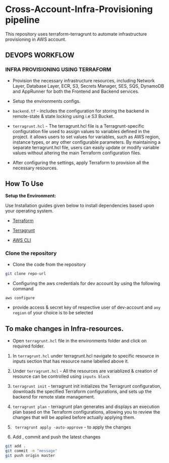 # Cross-Account-Infra-Provisioning pipeline

 
This repository uses terraform-terragrunt to automate infrastructure provisioning in AWS account.



## DEVOPS WORKFLOW
### INFRA PROVISIONING USING TERRAFORM
-	Provision the necessary infrastructure resources, including Network Layer, Database Layer, ECR, S3, Secrets Manager, SES, SQS, DynamoDB and AppRunner for both the Frontend and Backend services.

-	Setup the environments configs.

-	 `backend.tf` - includes the configuration for storing the backend in remote-state & state locking using i.e S3 Bucket.

- `terragrunt.hcl` - The terragrunt.hcl file is a Terragrunt-specific configuration file used to assign values to variables defined in the project. it allows users to set values for variables, such as AWS region, instance types, or any other configurable parameters. By maintaining a separate terragrunt.hcl file, users can easily update or modify variable values without altering the main Terraform configuration files.


-	After configuring the settings, apply Terraform to provision all the necessary resources.
## How To Use
 

**Setup the Environment:**
 

Use Installation guides given below to install dependencies based upon your operating system.
- [Terraform](https://developer.hashicorp.com/terraform/tutorials/aws-get-started/install-cli)

- [Terragrunt](https://terragrunt.gruntwork.io/docs/getting-started/install/)

- [ AWS CLI ](https://docs.aws.amazon.com/cli/latest/userguide/getting-started-install.html)


### Clone the repository
  - Clone the code from the repository
  ```sh
  git clone repo-url 
  ```
  - Configuring the aws credentials for dev account by using the following command
  ```sh
  aws configure
  ```
- provide access & secret key of respective user of dev-account and `any region` of your choice is to be selected


## To make changes in Infra-resources.
- Open `terragrunt.hcl` file in the environments folder and click on required folder.
 
1. In `terragrunt.hcl` under terragrunt.hcl navigate to specific resource in inputs section that has resource name labelled above it.
 
2. Under `terragrunt.hcl` - All the resources are variablized & creation of resource can be controlled using `inputs block`
 
3. `terragrunt init` - terragrunt init initializes the Terragrunt configuration, downloads the specified Terraform configurations, and sets up the backend for remote state management.
 
4. `terragrunt plan` - terragrunt plan generates and displays an execution plan based on the Terraform configurations, allowing you to review the changes that will be applied before actually applying them.
 
5.  ` terragrunt apply -auto-approve` - to apply the changes

6. Add , commit and push the latest changes

 ```sh
git add .
git commit -m "message"
git push origin master

